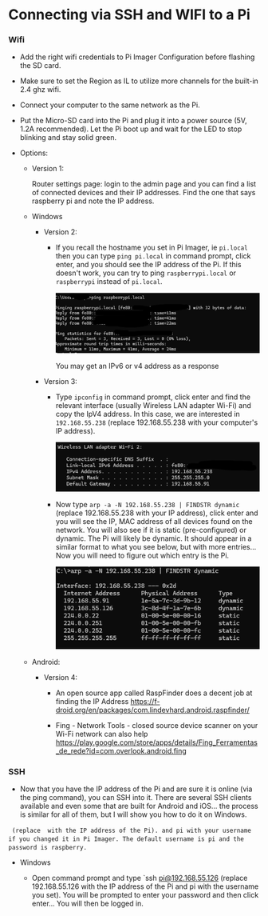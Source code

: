 # Connecting via SSH and WIFI to a Pi 

### Wifi 

* Add the right wifi credentials to Pi Imager Configuration before flashing the SD card.

* Make sure to set the Region as IL to utilize more channels for the built-in 2.4 ghz wifi.

* Connect your computer to the same network as the Pi. 

* Put the Micro-SD card into the Pi and plug it into a power source (5V, 1.2A recommended). Let the Pi boot up and wait for the LED to stop blinking and stay solid green. 

* Options:

    - Version 1: 

        Router settings page: login to the admin page and you can find a list of connected devices and their IP addresses. Find the one that says raspberry pi and note the IP address.

    - Windows

        - Version 2:

            * If you recall the hostname you set in Pi Imager, ie `pi.local` then you can type `ping pi.local` in command prompt, click enter, and you should see the IP address of the Pi. If this doesn't work, you can try to ping `raspberrypi.local` or `raspberrypi` instead of `pi.local`. 

                ![alt text](/images/connect/image.png)

                You may get an IPv6 or v4 address as a response

        - Version 3:

            * Type `ipconfig` in command prompt, click enter and find the relevant interface (usually Wireless LAN adapter Wi-Fi) and copy the IpV4 address. In this case, we are interested in `192.168.55.238` (replace 192.168.55.238 with your computer's IP address).

                ![alt text](/images/connect/image-1.png)

            * Now type `arp -a -N 192.168.55.238 | FINDSTR dynamic` (replace 192.168.55.238 with your IP address), click enter and you will see the IP, MAC address of all devices found on the network. You will also see if it is static (pre-configured) or dynamic. The Pi will likely be dynamic. It should appear in a similar format to what you see below, but with more entries... Now you will need to figure out which entry is the Pi.
            
                ![alt text](/images/connect/image-2.png)
    - Android:
        - Version 4:

            * An open source app called RaspFinder does a decent job at finding the IP Address https://f-droid.org/en/packages/com.lindevhard.android.raspfinder/

            * Fing - Network Tools - closed source device scanner on your Wi-Fi network can also help https://play.google.com/store/apps/details/Fing_Ferramentas_de_rede?id=com.overlook.android.fing


### SSH 

* Now that you have the IP address of the Pi and are sure it is online (via the ping command), you can SSH into it. There are several SSH clients available and even some that are built for Android and iOS... the process is similar for all of them, but I will show you how to do it on Windows. 

` (replace  with the IP address of the Pi). and pi with your username if you changed it in Pi Imager. The default username is pi and the password is raspberry.`

- Windows

    * Open command prompt and type `ssh pi@192.168.55.126 (replace 192.168.55.126 with the IP address of the Pi and pi with the username you set). You will be prompted to enter your password and then click enter... You will then be logged in. 

